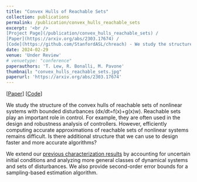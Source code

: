 ```yaml
---
title: "Convex Hulls of Reachable Sets"
collection: publications
permalink: /publication/convex_hulls_reachable_sets
excerpt: '<br />
[Project Page](/publication/convex_hulls_reachable_sets) / 
[Paper](https://arxiv.org/abs/2303.17674) / 
[Code](https://github.com/StanfordASL/chreach) - We study the structure of convex hulls of reachable sets of nonlinear systems (dx/dt=f(x)+g(x)w).'
date: 2024-02-29
venue: 'Under Review'
# venuetype: "conference"
paperauthors: 'T. Lew, R. Bonalli, M. Pavone'
thumbnail: "convex_hulls_reachable_sets.jpg"
paperurl: 'https://arxiv.org/abs/2303.17674'
---
```


[[Paper](https://arxiv.org/abs/2303.17674)] 
[[Code](https://github.com/StanfordASL/chreach)] 


We study the structure of the convex hulls of reachable sets of nonlinear systems with bounded disturbances (dx/dt=f(x)+g(x)w). Reachable sets play an important role in control. For example, they are often used in the design and robustness analysis of controllers. However, efficiently computing accurate approximations of reachable sets of nonlinear systems remains difficult. Is there additional structure that we can use to design faster and more accurate algorithms?

We extend our [previous characterization results](/publication/exact_characterization) by accounting for uncertain initial conditions and analyzing more general classes of dynamical systems and sets of disturbances. We also provide second-order error bounds for a sampling-based estimation algorithm.
